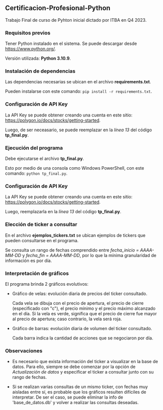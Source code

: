 ## Certificacion-Profesional-Python

Trabajo Final de curso de Pyhton inicial dictado por ITBA en Q4 2023.


### Requisitos previos

Tener Python instalado en el sistema. Se puede descargar desde <https://www.python.org/>.

Versión utilizada: **Python 3.10.9**.


### Instalación de dependencias

Las dependencias necesarias se ubican en el archivo **requirements.txt**.

Pueden instalarse con este comando: `pip install -r requirements.txt`.


### Configuración de API Key

La API Key se puede obtener creando una cuenta en este sitio: <https://polygon.io/docs/stocks/getting-started>. 

Luego, de ser neceasario, se puede reemplazar en la *línea 13* del código **tp_final.py**.


### Ejecución del programa

Debe ejecutarse el archivo **tp_final.py**.

Esto por medio de una consola como Windows PowerShell, con este comando: `python tp_final.py`.


### Configuración de API Key

La API Key se puede obtener creando una cuenta en este sitio: <https://polygon.io/docs/stocks/getting-started>. 

Luego, reemplazarla en la *línea 13* del código **tp_final.py**. 


### Elección de ticker a consultar

En el archivo **ejemplos_tickers.txt** se ubican ejemplos de tickers que pueden consultarse en el programa. 

Se consulta un rango de fechas comprendido entre *fecha_inicio = AAAA-MM-DD* y *fecha_fin = AAAA-MM-DD*, por lo que la mínima granularidad de información es por día. 


### Interpretación de gráficos

El programa brinda 2 gráficos evolutivos:

* Gráfico de velas: evolución diaria de precios del ticker consultado. 

    Cada vela se dibuja con el precio de apertura, el precio de cierre (especificado con "c"), el precio mínimo y el precio máximo alcanzado en el día. Si la vela es verde, significa que el precio de cierre fue mayor al precio de apertura; caso contrario, la vela será roja. 

* Gráfico de barras: evolución diaria de volumen del ticker consultado.

    Cada barra indica la cantidad de acciones que se negociaron por día.


### Observaciones

* Es necesario que exista información del ticker a visualizar en la base de datos. Para ello, siempre se debe comenzar por la opción de *Actualización de datos* y especificar el ticker a consultar junto con su rango de fechas.

* Si se realizan varias consultas de un mismo ticker, con fechas muy aisladas entre sí, es probable que los gráficos resulten difíciles de interpretar. De ser el caso, se puede eliminar la info de 'base_de_datos.db' y volver a realizar las consultas deseadas.